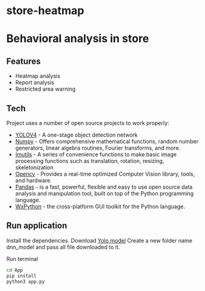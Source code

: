 # store-heatmap
# Behavioral analysis in store

## Features
- Heatmap analysis
- Report analysis
- Restricted area warning

## Tech

Project uses a number of open source projects to work properly:

- [YOLOV4](https://github.com/AlexeyAB/darknet) - A one-stage object detection network
- [Numpy](https://numpy.org) - Offers comprehensive mathematical functions, random number generators, linear algebra routines, Fourier transforms, and more.
- [Imutils](https://pypi.org/project/imutils/) - A series of convenience functions to make basic image processing functions such as translation, rotation, resizing, skeletonization
- [Opencv](https://opencv.org/) - Provides a real-time optimized Computer Vision library, tools, and hardware.
- [Pandas](https://pandas.pydata.org/) - is a fast, powerful, flexible and easy to use open source data analysis and manipulation tool, built on top of the Python programming language.
- [WxPython](https://www.wxpython.org/) - the cross-platform GUI toolkit for the Python language.

## Run application

Install the dependencies.
Download [Yolo model](https://drive.google.com/drive/folders/1h29U1r0GY-n3jxNrVpKpQ8xqLng093uA?usp=share_link)
Create a new folder name dnn_model and pass all file downloaded to it.

Run terminal

```sh
cd App
pip install
python3 app.py
```
